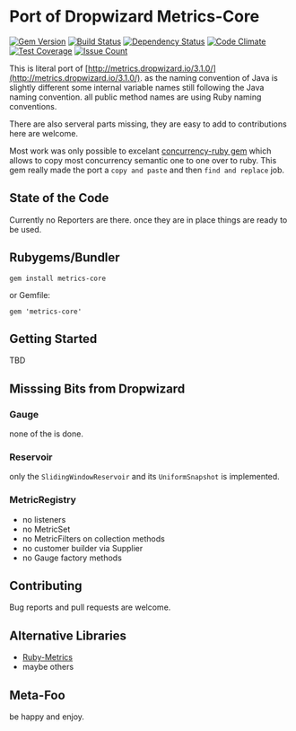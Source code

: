 [gem]: https://rubygems.org/gems/metrics-core
[travis]: https://travis-ci.org/mkristian/metrics-core
[gemnasium]: https://gemnasium.com/mkristian/metrics-core
[codeclimate]: https://codeclimate.com/github/mkristian/metrics-core
[coveralls]: https://coveralls.io/r/mkristian/metrics-core
[codeissues]: https://codeclimate.com/github/mkristian/metrics-core

# Port of Dropwizard Metrics-Core

[![Gem Version](https://badge.fury.io/rb/metrics-code.svg)][gem]
[![Build Status](https://travis-ci.org/mkristian/metrics-core.svg?branch=master)][travis]
[![Dependency Status](https://gemnasium.com/badges/github.com/mkristian/metrics-core.svg)][gemnasium]
[![Code Climate](https://codeclimate.com/github/mkristian/metrics-core/badges/gpa.svg)][codeclimate]
[![Test Coverage](https://codeclimate.com/github/mkristian/metrics-core/badges/coverage.svg)][coveralls]
[![Issue Count](https://codeclimate.com/github/mkristian/metrics-core/badges/issue_count.svg)][codeissues]

This is literal port of [http://metrics.dropwizard.io/3.1.0/](http://metrics.dropwizard.io/3.1.0/). as the naming convention of Java is slightly different some internal variable names still following the Java naming convention. all public method names are using Ruby naming conventions.

There are also serveral parts missing, they are easy to add to contributions here are welcome.

Most work was only possible to excelant [concurrency-ruby gem](https://github.com/ruby-concurrency/concurrent-ruby) which allows to copy most concurrency semantic one to one over to ruby. This gem really made the port a `copy and paste` and then `find and replace` job.

## State of the Code

Currently no Reporters are there. once they are in place things are ready to be used.

## Rubygems/Bundler

```
gem install metrics-core
```

or Gemfile:
```
gem 'metrics-core'
```

## Getting Started

TBD

## Misssing Bits from Dropwizard

### Gauge

none of the is done.

### Reservoir

only the `SlidingWindowReservoir` and its `UniformSnapshot` is implemented.

### MetricRegistry

* no listeners
* no MetricSet
* no MetricFilters on collection methods
* no customer builder via Supplier
* no Gauge factory methods

## Contributing

Bug reports and pull requests are welcome.

## Alternative Libraries

* [Ruby-Metrics](https://github.com/johnewart/ruby-metrics)
* maybe others

## Meta-Foo

be happy and enjoy.
